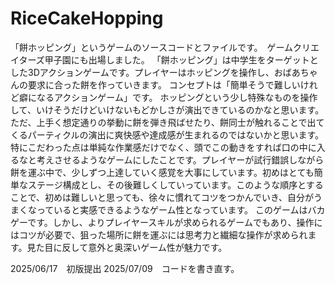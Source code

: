 # RiceCakeHopping
「餅ホッピング」というゲームのソースコードとファイルです。　ゲームクリエイターズ甲子園にも出場しました。
「餅ホッピング」は中学生をターゲットとした3Dアクションゲームです。プレイヤーはホッピングを操作し、おばあちゃんの要求に合った餅を作っていきます。
コンセプトは「簡単そうで難しいけれど癖になるアクションゲーム」です。
ホッピングという少し特殊なものを操作して、いけそうだけどいけないもどかしさが演出できているのかなと思います。ただ、上手く想定通りの挙動に餅を弾き飛ばせたり、餅同士が触れることで出てくるパーティクルの演出に爽快感や達成感が生まれるのではないかと思います。
特にこだわった点は単純な作業感だけでなく、頭でこの動きをすれば口の中に入るなと考えさせるようなゲームにしたことです。プレイヤーが試行錯誤しながら餅を運ぶ中で、少しずつ上達していく感覚を大事にしています。初めはとても簡単なステージ構成とし、その後難しくしていっています。このような順序とすることで、初めは難しいと思っても、徐々に慣れてコツをつかんでいき、自分がうまくなっていると実感できるようなゲーム性となっています。
このゲームはバカゲーです。しかし、よりプレイヤースキルが求められるゲームでもあり、操作にはコツが必要で、狙った場所に餅を運ぶには思考力と繊細な操作が求められます。見た目に反して意外と奥深いゲーム性が魅力です。

2025/06/17　初版提出
2025/07/09　コードを書き直す。
